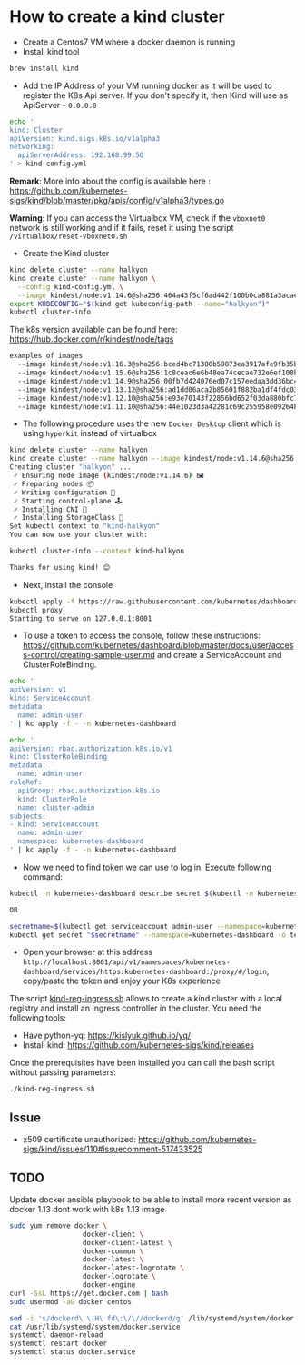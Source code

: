 # How to create a kind cluster

- Create a Centos7 VM where a docker daemon is running
- Install kind tool
```bash
brew install kind
```

- Add the IP Address of your VM running docker as it will be used to register the K8s Api server. If you don't specify it, then
  Kind will use as ApiServer - `0.0.0.0`
```bash
echo '
kind: Cluster
apiVersion: kind.sigs.k8s.io/v1alpha3
networking:
  apiServerAddress: 192.168.99.50
' > kind-config.yml
```  

**Remark**: More info about the config is available here : https://github.com/kubernetes-sigs/kind/blob/master/pkg/apis/config/v1alpha3/types.go

**Warning**: If you can access the Virtualbox VM, check if the `vboxnet0` network is still working and if it fails, reset it using the script `/virtualbox/reset-vboxnet0.sh`
- Create the Kind cluster
```bash
kind delete cluster --name halkyon
kind create cluster --name halkyon \
  --config kind-config.yml \
  --image kindest/node:v1.14.6@sha256:464a43f5cf6ad442f100b0ca881a3acae37af069d5f96849c1d06ced2870888d
export KUBECONFIG="$(kind get kubeconfig-path --name="halkyon")"
kubectl cluster-info
```

The k8s version available can be found here: https://hub.docker.com/r/kindest/node/tags
```bash
examples of images
  --image kindest/node:v1.16.3@sha256:bced4bc71380b59873ea3917afe9fb35b00e174d22f50c7cab9188eac2b0fb88
  --image kindest/node:v1.15.6@sha256:1c8ceac6e6b48ea74cecae732e6ef108bc7864d8eca8d211d6efb58d6566c40a
  --image kindest/node:v1.14.9@sha256:00fb7d424076ed07c157eedaa3dd36bc478384c6d7635c5755746f151359320f
  --image kindest/node:v1.13.12@sha256:ad1dd06aca2b85601f882ba1df4fdc03d5a57b304652d0e81476580310ba6289
  --image kindest/node:v1.12.10@sha256:e93e70143f22856bd652f03da880bfc70902b736750f0a68e5e66d70de236e40
  --image kindest/node:v1.11.10@sha256:44e1023d3a42281c69c255958e09264b5ac787c20a7b95caf2d23f8d8f
```

- The following procedure uses the new `Docker Desktop` client which is using `hyperkit` instead of virtualbox
```bash
kind delete cluster --name halkyon
kind create cluster --name halkyon --image kindest/node:v1.14.6@sha256:464a43f5cf6ad442f100b0ca881a3acae37af069d5f96849c1d06ced2870888d
Creating cluster "halkyon" ...
 ✓ Ensuring node image (kindest/node:v1.14.6) 🖼
 ✓ Preparing nodes 📦 
 ✓ Writing configuration 📜 
 ✓ Starting control-plane 🕹️ 
 ✓ Installing CNI 🔌 
 ✓ Installing StorageClass 💾 
Set kubectl context to "kind-halkyon"
You can now use your cluster with:

kubectl cluster-info --context kind-halkyon

Thanks for using kind! 😊

```

- Next, install the console
```bash
kubectl apply -f https://raw.githubusercontent.com/kubernetes/dashboard/v2.0.0-beta4/aio/deploy/recommended.yaml
kubectl proxy
Starting to serve on 127.0.0.1:8001
```


- To use a token to access the console, follow these instructions: https://github.com/kubernetes/dashboard/blob/master/docs/user/access-control/creating-sample-user.md
  and create a ServiceAccount and ClusterRoleBinding.
```bash
echo '
apiVersion: v1
kind: ServiceAccount
metadata:
  name: admin-user
' | kc apply -f - -n kubernetes-dashboard

echo '
apiVersion: rbac.authorization.k8s.io/v1
kind: ClusterRoleBinding
metadata:
  name: admin-user
roleRef:
  apiGroup: rbac.authorization.k8s.io
  kind: ClusterRole
  name: cluster-admin
subjects:
- kind: ServiceAccount
  name: admin-user
  namespace: kubernetes-dashboard
' | kc apply -f - -n kubernetes-dashboard
```

- Now we need to find token we can use to log in. Execute following command:
```bash
kubectl -n kubernetes-dashboard describe secret $(kubectl -n kubernetes-dashboard get secret | grep admin-user | awk '{print $1}')

OR

secretname=$(kubectl get serviceaccount admin-user --namespace=kubernetes-dashboard -o jsonpath='{.secrets[0].name}')
kubectl get secret "$secretname" --namespace=kubernetes-dashboard -o template --template='{{.data.token}}' | base64 --decode
```  
- Open your browser at this address `http://localhost:8001/api/v1/namespaces/kubernetes-dashboard/services/https:kubernetes-dashboard:/proxy/#/login`, copy/paste the token
  and enjoy your K8s experience
  
The script [kind-reg-ingress.sh](kind-reg-ingress.sh) allows to create a kind cluster with a local registry and install an Ingress controller in the cluster.
You need the following tools:
 - Have python-yq: https://kislyuk.github.io/yq/
 - Install kind: https://github.com/kubernetes-sigs/kind/releases
 
Once the prerequisites have been installed you can call the bash script without passing parameters:
```bash
./kind-reg-ingress.sh
```

## Issue

- x509 certificate unauthorized: https://github.com/kubernetes-sigs/kind/issues/110#issuecomment-517433525

## TODO

Update docker ansible playbook to be able to install more recent version as docker 1.13 dont work with k8s 1.13 image
```bash
sudo yum remove docker \
                  docker-client \
                  docker-client-latest \
                  docker-common \
                  docker-latest \
                  docker-latest-logrotate \
                  docker-logrotate \
                  docker-engine
curl -SsL https://get.docker.com | bash
sudo usermod -aG docker centos

sed -i 's/dockerd\ \-H\ fd\:\/\//dockerd/g' /lib/systemd/system/docker.service
cat /usr/lib/systemd/system/docker.service
systemctl daemon-reload
systemctl restart docker
systemctl status docker.service
```
